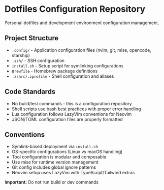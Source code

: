 # Dotfiles Configuration Repository

Personal dotfiles and development environment configuration management.

## Project Structure

- `.config/` - Application configuration files (nvim, git, mise, opencode, starship)
- `.ssh/` - SSH configuration
- `install.sh` - Setup script for symlinking configurations
- `Brewfile` - Homebrew package definitions
- `.zshrc/.zprofile` - Shell configuration and aliases

## Code Standards

- No build/test commands - this is a configuration repository
- Shell scripts use bash best practices with proper error handling
- Lua configuration follows LazyVim conventions for Neovim
- JSON/TOML configuration files are properly formatted

## Conventions

- Symlink-based deployment via `install.sh` 
- OS-specific configurations (Linux vs macOS handling)
- Tool configuration is modular and composable
- Use mise for runtime version management
- Git config includes global ignore patterns
- Neovim setup uses LazyVim with TypeScript/Tailwind extras

**Important:** Do not run build or dev commands
